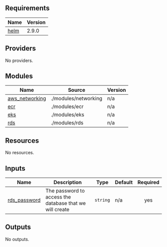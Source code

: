 <!-- BEGIN_TF_DOCS -->
## Requirements

| Name | Version |
|------|---------|
| <a name="requirement_helm"></a> [helm](#requirement\_helm) | 2.9.0 |

## Providers

No providers.

## Modules

| Name | Source | Version |
|------|--------|---------|
| <a name="module_aws_networking"></a> [aws\_networking](#module\_aws\_networking) | ./modules/networking | n/a |
| <a name="module_ecr"></a> [ecr](#module\_ecr) | ./modules/ecr | n/a |
| <a name="module_eks"></a> [eks](#module\_eks) | ./modules/eks | n/a |
| <a name="module_rds"></a> [rds](#module\_rds) | ./modules/rds | n/a |

## Resources

No resources.

## Inputs

| Name | Description | Type | Default | Required |
|------|-------------|------|---------|:--------:|
| <a name="input_rds_password"></a> [rds\_password](#input\_rds\_password) | The password to access the database that we will create | `string` | n/a | yes |

## Outputs

No outputs.
<!-- END_TF_DOCS -->